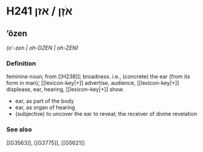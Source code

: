 # H241 אֹזֶן / אזן

## ʼôzen

_(o'-zen | oh-DZEN | oh-ZEN)_

### Definition

feminine noun; from [[H238]]; broadness. i.e., (concrete) the ear (from its form in man); [[lexicon-key|+]] advertise, audience, [[lexicon-key|+]] displease, ear, hearing, [[lexicon-key|+]] show.

- ear, as part of the body
- ear, as organ of hearing
- (subjective) to uncover the ear to reveal; the receiver of divine revelation
### See also

[[G3563]], [[G3775]], [[G5621]]

